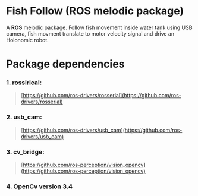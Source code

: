 # Fish Follow (ROS melodic package) 

A **ROS** melodic package. Follow fish movement inside water tank using USB camera, fish movment translate to motor velocity signal and drive an Holonomic robot.

# Package dependencies

### 1. rossirieal:
>[https://github.com/ros-drivers/rosserial](https://github.com/ros-drivers/rosserial)
### 2. usb_cam:
> [https://github.com/ros-drivers/usb_cam](https://github.com/ros-drivers/usb_cam)
### 3. cv_bridge:
>[https://github.com/ros-perception/vision_opencv](https://github.com/ros-perception/vision_opencv)
### 4. OpenCv version 3.4

